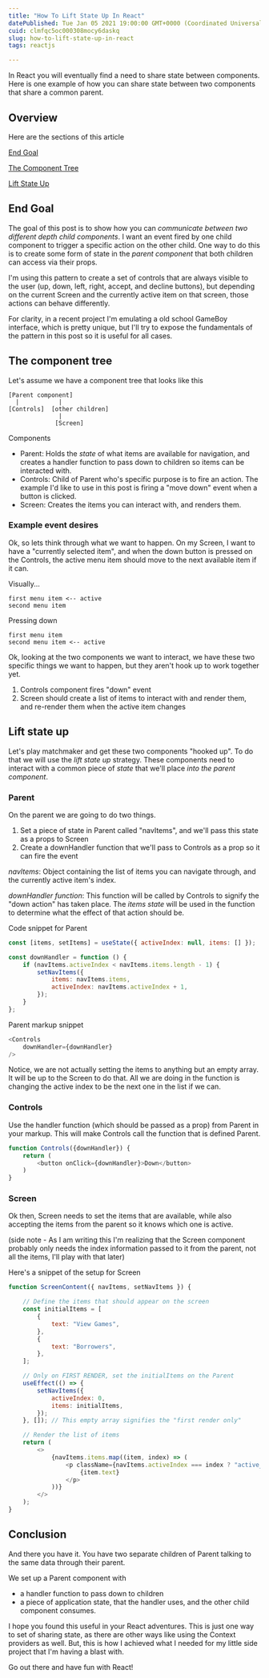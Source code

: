 ```yaml
---
title: "How To Lift State Up In React"
datePublished: Tue Jan 05 2021 19:00:00 GMT+0000 (Coordinated Universal Time)
cuid: clmfqc5oc000308mocy6daskq
slug: how-to-lift-state-up-in-react
tags: reactjs

---
```


In React you will eventually find a need to share state between components.  Here is one example of how you can share state between two components that share a common parent.

## Overview

Here are the sections of this article

[End Goal](#end-goal)

[The Component Tree](#the-component-tree)

[Lift State Up](#lift-state-up)

## End Goal <span id="end-goal"/>

The goal of this post is to show how you can _communicate between two different depth child components_.  I want an event fired by one child component to trigger a specific action on the other child.  One way to do this is to create some form of state in the _parent component_ that both children can access via their props.

I'm using this pattern to create a set of controls that are always visible to the user (up, down, left, right, accept, and decline buttons), but depending on the current Screen and the currently active item on that screen, those actions can behave differently.

For clarity, in a recent project I'm emulating a old school GameBoy interface, which is pretty unique, but I'll try to expose the fundamentals of the pattern in this post so it is useful for all cases.

## The component tree <span id="the-component-tree"/>

Let's assume we have a component tree that looks like this
```
[Parent component]
  |           |
[Controls]  [other children]
              |
             [Screen]
```

Components
- Parent: Holds the _state_ of what items are available for navigation, and creates a handler function to pass down to children so items can be interacted with.
- Controls: Child of Parent who's specific purpose is to fire an action.  The example I'd like to use in this post is firing a "move down" event when a button is clicked.
- Screen: Creates the items you can interact with, and renders them.

### Example event desires
Ok, so lets think through what we want to happen.  On my Screen, I want to have a "currently selected item", and when the down button is pressed on the Controls, the active menu item should move to the next available item if it can.

Visually...

```
first menu item <-- active
second menu item
```

Pressing down

```
first menu item
second menu item <-- active
```

Ok, looking at the two components we want to interact, we have these two specific things we want to happen, but they aren't hook up to work together yet.
1. Controls component fires "down" event
1. Screen should create a list of items to interact with and render them, and re-render them when the active item changes

## Lift state up <span id="lift-state-up"/>

Let's play matchmaker and get these two components "hooked up".  To do that we will use the _lift state up_ strategy.  These components need to interact with a common piece of _state_ that we'll place _into the parent component_.

### Parent

On the parent we are going to do two things.
1. Set a piece of state in Parent called "navItems", and we'll pass this state as a props to Screen
2. Create a downHandler function that we'll pass to Controls as a prop so it can fire the event

_navItems_: Object containing the list of items you can navigate through, and the currently active item's index.

_downHandler function_: This function will be called by Controls to signify the "down action" has taken place.  The _items state_ will be used in the function to determine what the effect of that action should be.

Code snippet for Parent
```js
const [items, setItems] = useState({ activeIndex: null, items: [] });

const downHandler = function () {
    if (navItems.activeIndex < navItems.items.length - 1) {
        setNavItems({
            items: navItems.items,
            activeIndex: navItems.activeIndex + 1,
        });
    }
};
```

Parent markup snippet
```js
<Controls
    downHandler={downHandler}
/>
```

Notice, we are not actually setting the items to anything but an empty array.  It will be up to the Screen to do that.  All we are doing in the function is changing the active index to be the next one in the list if we can.

### Controls

Use the handler function (which should be passed as a prop) from Parent in your markup.  This will make Controls call the function that is defined Parent.

```js
function Controls({downHandler}) {
    return (
        <button onClick={downHandler}>Down</button>
    )
}
```

### Screen

Ok then, Screen needs to set the items that are available, while also accepting the items from the parent so it knows which one is active.

(side note - As I am writing this I'm realizing that the Screen component probably only needs the index information passed to it from the parent, not all the items, I'll play with that later)

Here's a snippet of the setup for Screen

```js
function ScreenContent({ navItems, setNavItems }) {

    // Define the items that should appear on the screen
    const initialItems = [
        {
            text: "View Games",
        },
        {
            text: "Borrowers",
        },
    ];

    // Only on FIRST RENDER, set the initialItems on the Parent
    useEffect(() => {
        setNavItems({
            activeIndex: 0,
            items: initialItems,
        });
    }, []); // This empty array signifies the "first render only"

    // Render the list of items
    return (
        <>
            {navItems.items.map((item, index) => (
                <p className={navItems.activeIndex === index ? "active_item" : ""}>
                    {item.text}
                </p>
            ))}
        </>
    );
}
```

## Conclusion

And there you have it.  You have two separate children of Parent talking to the same data through their parent.

We set up a Parent component with
- a handler function to pass down to children
- a piece of application state, that the handler uses, and the other child component consumes.

I hope you found this useful in your React adventures.  This is just one way to set of sharing state, as there are other ways like using the Context providers as well.  But, this is how I achieved what I needed for my little side project that I'm having a blast with.

Go out there and have fun with React!